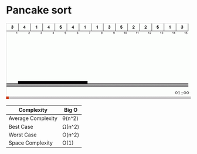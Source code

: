 # Pancake sort

<img src="./pancake.gif">

<br />

| Complexity         | Big O  |
| ------------------ | ------ |
| Average Complexity | θ(n^2) |
| Best Case          | Ω(n^2) |
| Worst Case         | O(n^2) |
| Space Complexity   | O(1)   |
